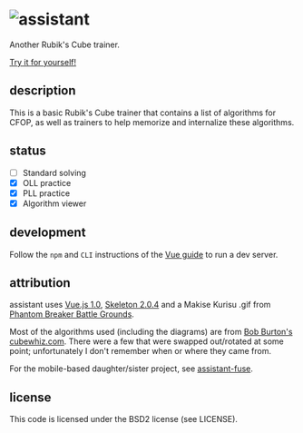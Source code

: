 <h1><img src="https://github.com/yupferris/assistant/blob/master/src/assets/kurisu.gif" style="float: left" />assistant</h1>

Another Rubik's Cube trainer.

[Try it for yourself!](http://yupferris.github.io/assistant/)

## description

This is a basic Rubik's Cube trainer that contains a list of algorithms for CFOP, as well as trainers to help memorize and internalize these algorithms.

## status
- [ ] Standard solving
- [x] OLL practice
- [x] PLL practice
- [x] Algorithm viewer

## development

Follow the `npm` and `CLI` instructions of the [Vue
guide](https://vuejs.org/v2/guide/installation.html) to run a dev server.

## attribution
assistant uses [Vue.js 1.0](http://vuejs.org/), [Skeleton 2.0.4](http://getskeleton.com/) and a Makise Kurisu .gif from [Phantom Breaker Battle Grounds](http://5pb.jp/games/pbbg/en/character_4.html).

Most of the algorithms used (including the diagrams) are from [Bob Burton's cubewhiz.com](http://www.cubewhiz.com/). There were a few that were swapped out/rotated at some point; unfortunately I don't remember when or where they came from.

For the mobile-based daughter/sister project, see [assistant-fuse](https://github.com/yupferris/assistant-fuse).

## license
This code is licensed under the BSD2 license (see LICENSE).
